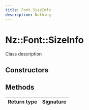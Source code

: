 ```yaml
---
title: Font.SizeInfo
description: Nothing
---
```


# Nz::Font::SizeInfo

Class description

## Constructors


## Methods

| Return type | Signature |
| ----------- | --------- |
